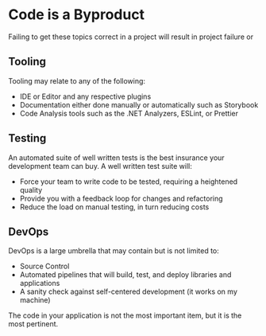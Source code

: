 # Code is a Byproduct

Failing to get these topics correct in a project will result in project failure or 

## Tooling

Tooling may relate to any of the following:

- IDE or Editor and any respective plugins
- Documentation either done manually or automatically such as Storybook
- Code Analysis tools such as the .NET Analyzers, ESLint, or Prettier

## Testing

An automated suite of well written tests is the best insurance your development team can buy. A well written test suite will:

- Force your team to write code to be tested, requiring a heightened quality
- Provide you with a feedback loop for changes and refactoring
- Reduce the load on manual testing, in turn reducing costs

## DevOps

DevOps is a large umbrella that may contain but is not limited to:

- Source Control
- Automated pipelines that will build, test, and deploy libraries and applications
- A sanity check against self-centered development (it works on my machine)

The code in your application is not the most important item, but it is the most pertinent.

